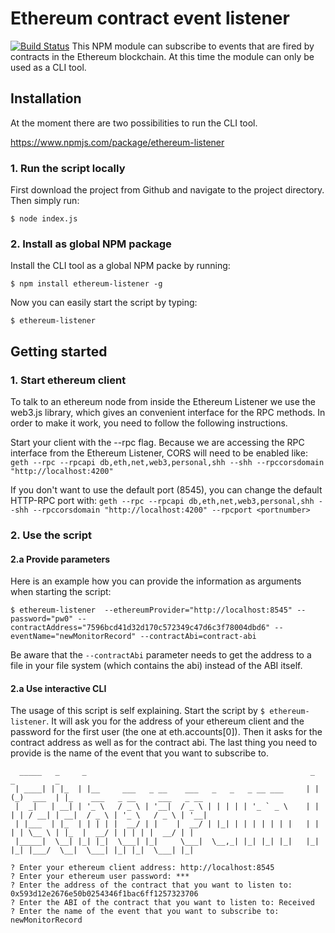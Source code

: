 # Ethereum contract event listener
[![Build Status](http://ec2-54-194-144-141.eu-west-1.compute.amazonaws.com/api/badges/cp2017/monitoring-event-listener/status.svg)](http://ec2-54-194-144-141.eu-west-1.compute.amazonaws.com/cp2017/monitoring-event-listener)
This NPM module can subscribe to events that are fired by contracts in the Ethereum blockchain. At this
time the module can only be used as a CLI tool.

## Installation
At the moment there are two possibilities to run the CLI tool.

https://www.npmjs.com/package/ethereum-listener

### 1. Run the script locally
First download the project from Github and navigate to the project directory. 
Then simply run:

`$ node index.js`

### 2. Install as global NPM package
Install the CLI tool as a global NPM packe by running:

`$ npm install ethereum-listener -g`

Now you can easily start the script by typing:

`$ ethereum-listener`

## Getting started
### 1. Start ethereum client
To talk to an ethereum node from inside the Ethereum Listener we use the web3.js library, which gives an convenient
interface for the RPC methods. In order to make it work, you need to follow the following instructions.

Start your client with the --rpc flag. Because we are accessing the RPC interface from the Ethereum Listener, 
CORS will need to be enabled like:
`geth --rpc --rpcapi db,eth,net,web3,personal,shh --shh --rpccorsdomain "http://localhost:4200"`

If you don't want to use the default port (8545), you can change the default HTTP-RPC port with:
`geth --rpc --rpcapi db,eth,net,web3,personal,shh --shh --rpccorsdomain "http://localhost:4200" --rpcport <portnumber>`

### 2. Use the script
#### 2.a Provide parameters
Here is an example how you can provide the information as arguments when starting the script:

`$ ethereum-listener  --ethereumProvider="http://localhost:8545" --password="pw0" --contractAddress="7596bcd41d32d170c572349c47d6c3f78004dbd6" --eventName="newMonitorRecord" --contractAbi=contract-abi`

Be aware that the `--contractAbi` parameter needs to get the address to a file in your file system (which contains the abi) instead of the ABI itself. 

#### 2.a Use interactive CLI
The usage of this script is self explaining. Start the script by `$ ethereum-listener`. It will ask you for the address of your ethereum client and the
password for the first user (the one at eth.accounts[0]). Then it asks for the contract address as well as
for the contract abi. The last thing you need to provide is the name of the event that you want to subscribe to.

```
  _____   _     _                                                  _   _         _                                
 | ____| | |_  | |__     ___   _ __    ___   _   _   _ __ ___     | | (_)  ___  | |_    ___   _ __     ___   _ __ 
 |  _|   | __| | '_ \   / _ \ | '__|  / _ \ | | | | | '_ ` _ \    | | | | / __| | __|  / _ \ | '_ \   / _ \ | '__|
 | |___  | |_  | | | | |  __/ | |    |  __/ | |_| | | | | | | |   | | | | \__ \ | |_  |  __/ | | | | |  __/ | |   
 |_____|  \__| |_| |_|  \___| |_|     \___|  \__,_| |_| |_| |_|   |_| |_| |___/  \__|  \___| |_| |_|  \___| |_|   
                                                                                                                                                                                                                       
? Enter your ethereum client address: http://localhost:8545
? Enter your ethereum user password: ***
? Enter the address of the contract that you want to listen to: 0x593d12e2676e50b0254346f1bac6ff1257323706
? Enter the ABI of the contract that you want to listen to: Received
? Enter the name of the event that you want to subscribe to: newMonitorRecord
```